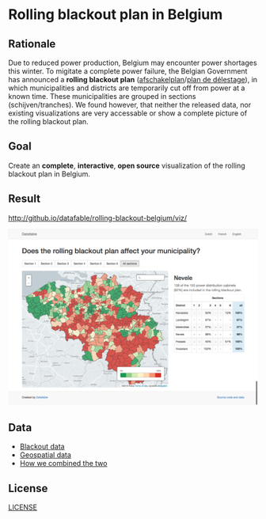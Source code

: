# Rolling blackout plan in Belgium

## Rationale

Due to reduced power production, Belgium may encounter power shortages this winter. To migitate a complete power failure, the Belgian Government has announced a **rolling blackout plan** ([afschakelplan](http://economie.fgov.be/nl/consument/Energie/Energiebevoorradingszekerheid/Crisisbeleid/elektriciteit/afschakeling/afschakelplan/#schijf_gemeente)/[plan de délestage](http://economie.fgov.be/fr/consommateurs/Energie/Securite_des_approvisionnements_en_energie/Politique_de_crise_coordination/electricite/delestage/plan-delestage/#.VBFTMmSSxgs)), in which municipalities and districts are temporarily cut off from power at a known time. These municipalities are grouped in sections (schijven/tranches). We found however, that neither the released data,  nor existing visualizations are very accessable or show a complete picture of the rolling blackout plan.

## Goal

Create an **complete**, **interactive**, **open source** visualization of the rolling blackout plan in Belgium.

## Result

<http://github.io/datafable/rolling-blackout-belgium/viz/>

![screenshot](screenshot.png)

## Data

* [Blackout data](data/blackout)
* [Geospatial data](data/geospatial)
* [How we combined the two](data/combined/README.md)

## License

[LICENSE](LICENSE)
